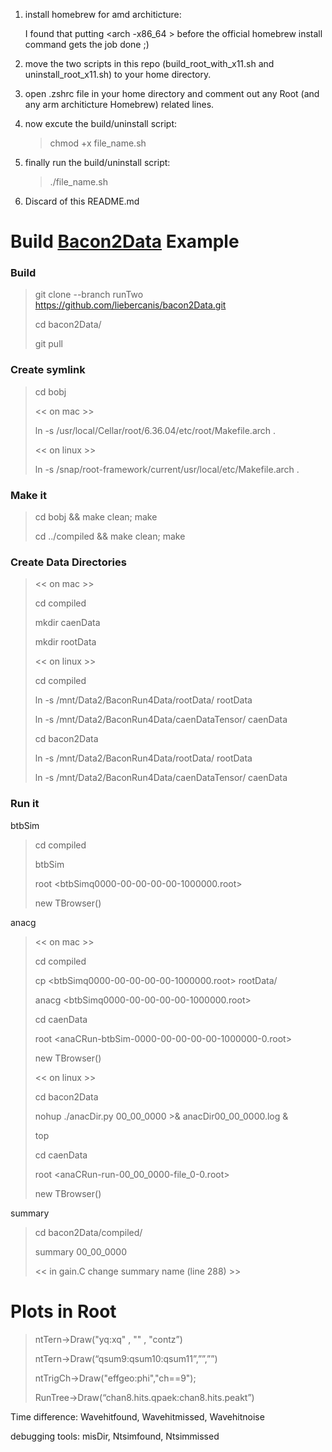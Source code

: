

1. install homebrew for amd architicture:

   I found that putting <arch -x86_64 > before the official homebrew install command gets the job done ;)
2. move the two scripts in this repo (build_root_with_x11.sh and uninstall_root_x11.sh) to your home directory.
3. open .zshrc file in your home directory and comment out any Root (and any arm architicture Homebrew) related lines.
4. now excute the build/uninstall script:

   >chmod +x file_name.sh
5. finally run the build/uninstall script:

   >./file_name.sh

6. Discard of this README.md



# Build [Bacon2Data](https://github.com/liebercanis/bacon2Data/tree/runTwo) Example

### Build
>git clone --branch runTwo https://github.com/liebercanis/bacon2Data.git
>
>cd bacon2Data/
>
>git pull

### Create symlink
>cd bobj
>
> << on mac >>
>
>ln -s /usr/local/Cellar/root/6.36.04/etc/root/Makefile.arch .
>
> << on linux >>
>
>ln -s /snap/root-framework/current/usr/local/etc/Makefile.arch .

### Make it
>
>cd bobj && make clean; make
>
>cd ../compiled && make clean; make

### Create Data Directories
>
> << on mac >>
> 
>cd compiled
>
>mkdir caenData
>
>mkdir rootData  
>
> << on linux >>
> 
>cd compiled
>
>ln -s /mnt/Data2/BaconRun4Data/rootData/ rootData
>
>ln -s /mnt/Data2/BaconRun4Data/caenDataTensor/ caenData
>
>cd bacon2Data
>
>ln -s /mnt/Data2/BaconRun4Data/rootData/ rootData
>
>ln -s /mnt/Data2/BaconRun4Data/caenDataTensor/ caenData

### Run it
>
btbSim
>
>cd compiled 
>
>btbSim <event number>
>
>root <btbSimq0000-00-00-00-00-1000000.root>
>
>new TBrowser()
>
anacg
>
> << on mac >>
>
>cd compiled
>
>cp <btbSimq0000-00-00-00-00-1000000.root> rootData/
>
>anacg <btbSimq0000-00-00-00-00-1000000.root>
>
>cd caenData
>
>root <anaCRun-btbSim-0000-00-00-00-00-1000000-0.root>
>
>new TBrowser()
>
> << on linux >>
>
>cd bacon2Data
>
>nohup ./anacDir.py 00_00_0000 >& anacDir00_00_0000.log &
>
>top
>
>cd caenData
>
>root <anaCRun-run-00_00_0000-file_0-0.root>
>
>new TBrowser()
>
summary
>
>cd bacon2Data/compiled/
>
>summary 00_00_0000
>
><< in gain.C change summary name (line 288) >>





# Plots in Root

>ntTern->Draw("yq:xq" , "" , "contz”)
>
>ntTern->Draw(“qsum9:qsum10:qsum11”,””,””)
>
>ntTrigCh->Draw("effgeo:phi","ch==9");
>
>RunTree->Draw(“chan8.hits.qpaek:chan8.hits.peakt”)

Time difference: Wavehitfound, Wavehitmissed, Wavehitnoise
   
debugging tools: misDir, Ntsimfound, Ntsimmissed
 



